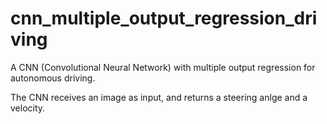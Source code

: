 # cnn_multiple_output_regression_driving
A CNN (Convolutional Neural Network) with multiple output regression for autonomous driving.

The CNN receives an image as input, and returns a steering anlge and a velocity.
